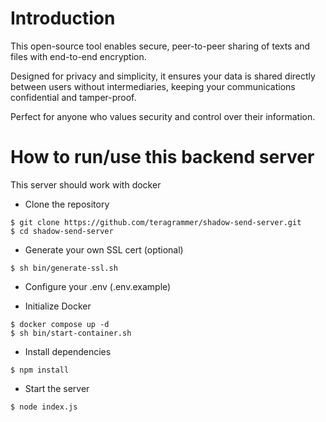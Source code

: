 Introduction
======================
This open-source tool enables secure, peer-to-peer sharing of texts and files with end-to-end encryption. 

Designed for privacy and simplicity, it ensures your data is shared directly between users without intermediaries, 
keeping your communications confidential and tamper-proof. 

Perfect for anyone who values security and control over their information.

How to run/use this backend server
=======================
This server should work with docker

- Clone the repository
```
$ git clone https://github.com/teragrammer/shadow-send-server.git
$ cd shadow-send-server
```

- Generate your own SSL cert (optional)
```
$ sh bin/generate-ssl.sh
```

- Configure your .env (.env.example)

- Initialize Docker
```
$ docker compose up -d
$ sh bin/start-container.sh
```

- Install dependencies
```
$ npm install
```

- Start the server
```
$ node index.js
```